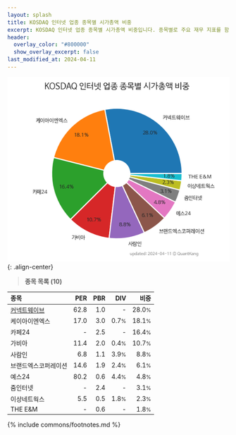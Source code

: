 ```yaml
---
layout: splash
title: KOSDAQ 인터넷 업종 종목별 시가총액 비중
excerpt: KOSDAQ 인터넷 업종 종목별 시가총액 비중입니다. 종목별로 주요 재무 지표를 함께 표시합니다.
header:
  overlay_color: "#800000"
  show_overlay_excerpt: false
last_modified_at: 2024-04-11
---
```



![KOSDAQ 인터넷 업종 종목별 시가총액 비중](/stats/sector/images/kosdaq_업종_인터넷_종목.png){: .align-center}


> **종목 목록 (10)**<a id="list"></a>

| **종목** | **PER** | **PBR** | **DIV** | **비중** |
| :------- | ------: | ------: | ------: | -------: |
| [커넥트웨이브](/119860/) | 62.8 | 1.0 | - | 28.0<small>%</small> |
| 케이아이엔엑스 | 17.0 | 3.0 | 0.7<small>%</small> | 18.1<small>%</small> |
| 카페24 | - | 2.5 | - | 16.4<small>%</small> |
| 가비아 | 11.4 | 2.0 | 0.4<small>%</small> | 10.7<small>%</small> |
| 사람인 | 6.8 | 1.1 | 3.9<small>%</small> | 8.8<small>%</small> |
| 브랜드엑스코퍼레이션 | 14.6 | 1.9 | 2.4<small>%</small> | 6.1<small>%</small> |
| 예스24 | 80.2 | 0.6 | 4.4<small>%</small> | 4.8<small>%</small> |
| 줌인터넷 | - | 2.4 | - | 3.1<small>%</small> |
| 이상네트웍스 | 5.5 | 0.5 | 1.8<small>%</small> | 2.3<small>%</small> |
| THE E&M | - | 0.6 | - | 1.8<small>%</small> |

{% include commons/footnotes.md %}